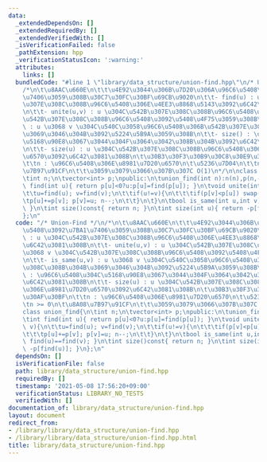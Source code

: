 ```yaml
---
data:
  _extendedDependsOn: []
  _extendedRequiredBy: []
  _extendedVerifiedWith: []
  _isVerificationFailed: false
  _pathExtension: hpp
  _verificationStatusIcon: ':warning:'
  attributes:
    links: []
  bundledCode: "#line 1 \"library/data_structure/union-find.hpp\"\n/* Union-Find */\n\
    /*\n\t\u8AAC\u660E\n\t\t\u4E92\u3044\u306B\u7D20\u306A\u96C6\u5408\u3092\u7BA1\
    \u7406\u3059\u308B\u30C7\u30FC\u30BF\u69CB\u9020\n\t\t- find(u) : u \u304C\u542B\
    \u307E\u308C\u308B\u96C6\u5408\u306E\u4EE3\u8868\u5143\u3092\u6C42\u3081\u308B\
    \n\t\t- unite(u,v) : u \u304C\u542B\u307E\u308C\u308B\u96C6\u5408\u3068 v \u304C\
    \u542B\u307E\u308C\u308B\u96C6\u5408\u3092\u5408\u4F75\u3059\u308B\n\t\t- is_same(u,v)\
    \ : u \u3068 v \u304C\u540C\u3058\u96C6\u5408\u306B\u542B\u307E\u308C\u308B\u304B\
    \u3069\u3046\u304B\u3092\u5224\u5B9A\u3059\u308B\n\t\t- size() : \u96C6\u5408\u304C\
    \u5168\u90E8\u3067\u3044\u304F\u3064\u3042\u308B\u304B\u3092\u6C42\u3081\u308B\
    \n\t\t- size(u) : u \u304C\u542B\u307E\u308C\u308B\u96C6\u5408\u306E\u8981\u7D20\
    \u6570\u3092\u6C42\u3081\u308B\n\t\u30B3\u30F3\u30B9\u30C8\u30E9\u30AF\u30BF\n\
    \t\tn : \u96C6\u5408\u306E\u8981\u7D20\u6570\n\t\u5236\u7D04\n\t\tn >= 0\n\t\u8A08\
    \u7B97\u91CF\n\t\t\u3059\u3079\u3066\u307B\u307C O(1)\n*/\n\nclass union_find{\n\
    \tint n;\n\tvector<int> p;\npublic:\n\tunion_find(int n):n(n),p(n,-1){}\n\tint\
    \ find(int u){ return p[u]<0?u:p[u]=find(p[u]); }\n\tvoid unite(int u,int v){\n\
    \t\tu=find(u); v=find(v);\n\t\tif(u!=v){\n\t\t\tif(p[v]<p[u]) swap(u,v);\n\t\t\
    \tp[u]+=p[v]; p[v]=u; n--;\n\t\t}\n\t}\n\tbool is_same(int u,int v){ return find(u)==find(v);\
    \ }\n\tint size()const{ return n; }\n\tint size(int u){ return -p[find(u)]; }\n\
    };\n"
  code: "/* Union-Find */\n/*\n\t\u8AAC\u660E\n\t\t\u4E92\u3044\u306B\u7D20\u306A\u96C6\
    \u5408\u3092\u7BA1\u7406\u3059\u308B\u30C7\u30FC\u30BF\u69CB\u9020\n\t\t- find(u)\
    \ : u \u304C\u542B\u307E\u308C\u308B\u96C6\u5408\u306E\u4EE3\u8868\u5143\u3092\
    \u6C42\u3081\u308B\n\t\t- unite(u,v) : u \u304C\u542B\u307E\u308C\u308B\u96C6\u5408\
    \u3068 v \u304C\u542B\u307E\u308C\u308B\u96C6\u5408\u3092\u5408\u4F75\u3059\u308B\
    \n\t\t- is_same(u,v) : u \u3068 v \u304C\u540C\u3058\u96C6\u5408\u306B\u542B\u307E\
    \u308C\u308B\u304B\u3069\u3046\u304B\u3092\u5224\u5B9A\u3059\u308B\n\t\t- size()\
    \ : \u96C6\u5408\u304C\u5168\u90E8\u3067\u3044\u304F\u3064\u3042\u308B\u304B\u3092\
    \u6C42\u3081\u308B\n\t\t- size(u) : u \u304C\u542B\u307E\u308C\u308B\u96C6\u5408\
    \u306E\u8981\u7D20\u6570\u3092\u6C42\u3081\u308B\n\t\u30B3\u30F3\u30B9\u30C8\u30E9\
    \u30AF\u30BF\n\t\tn : \u96C6\u5408\u306E\u8981\u7D20\u6570\n\t\u5236\u7D04\n\t\
    \tn >= 0\n\t\u8A08\u7B97\u91CF\n\t\t\u3059\u3079\u3066\u307B\u307C O(1)\n*/\n\n\
    class union_find{\n\tint n;\n\tvector<int> p;\npublic:\n\tunion_find(int n):n(n),p(n,-1){}\n\
    \tint find(int u){ return p[u]<0?u:p[u]=find(p[u]); }\n\tvoid unite(int u,int\
    \ v){\n\t\tu=find(u); v=find(v);\n\t\tif(u!=v){\n\t\t\tif(p[v]<p[u]) swap(u,v);\n\
    \t\t\tp[u]+=p[v]; p[v]=u; n--;\n\t\t}\n\t}\n\tbool is_same(int u,int v){ return\
    \ find(u)==find(v); }\n\tint size()const{ return n; }\n\tint size(int u){ return\
    \ -p[find(u)]; }\n};\n"
  dependsOn: []
  isVerificationFile: false
  path: library/data_structure/union-find.hpp
  requiredBy: []
  timestamp: '2021-05-08 17:56:20+09:00'
  verificationStatus: LIBRARY_NO_TESTS
  verifiedWith: []
documentation_of: library/data_structure/union-find.hpp
layout: document
redirect_from:
- /library/library/data_structure/union-find.hpp
- /library/library/data_structure/union-find.hpp.html
title: library/data_structure/union-find.hpp
---
```

